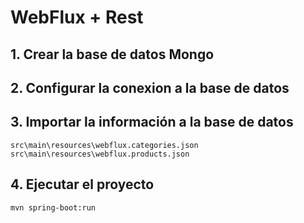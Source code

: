 

# WebFlux + Rest

## 1. Crear la base de datos Mongo

## 2. Configurar la conexion a la base de datos

## 3. Importar la información a la base de datos
```
src\main\resources\webflux.categories.json
src\main\resources\webflux.products.json
```

## 4. Ejecutar el proyecto
```mvn spring-boot:run```
